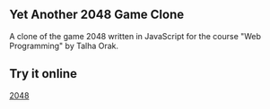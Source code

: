 ## Yet Another 2048 Game Clone ##

A clone of the game 2048 written in JavaScript for the course "Web Programming" by Talha Orak.

## Try it online

[2048](https://talhaorak.github.io/2048_js)

